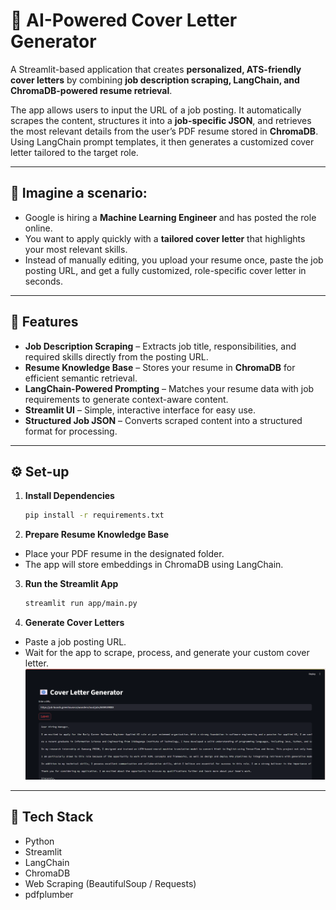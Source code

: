# 📝 AI-Powered Cover Letter Generator  
A Streamlit-based application that creates **personalized, ATS-friendly cover letters** by combining **job description scraping, LangChain, and ChromaDB-powered resume retrieval**.  

The app allows users to input the URL of a job posting. It automatically scrapes the content, structures it into a **job-specific JSON**, and retrieves the most relevant details from the user’s PDF resume stored in **ChromaDB**. Using LangChain prompt templates, it then generates a customized cover letter tailored to the target role.  

---

## 🚀 Imagine a scenario:  
- Google is hiring a **Machine Learning Engineer** and has posted the role online.  
- You want to apply quickly with a **tailored cover letter** that highlights your most relevant skills.  
- Instead of manually editing, you upload your resume once, paste the job posting URL, and get a fully customized, role-specific cover letter in seconds.  

---

## 📌 Features  
- **Job Description Scraping** – Extracts job title, responsibilities, and required skills directly from the posting URL.  
- **Resume Knowledge Base** – Stores your resume in **ChromaDB** for efficient semantic retrieval.  
- **LangChain-Powered Prompting** – Matches your resume data with job requirements to generate context-aware content.  
- **Streamlit UI** – Simple, interactive interface for easy use.  
- **Structured Job JSON** – Converts scraped content into a structured format for processing.  

---

## ⚙️ Set-up  

1. **Install Dependencies**  
   ```bash
   pip install -r requirements.txt
   ```

2. **Prepare Resume Knowledge Base**
- Place your PDF resume in the designated folder.
- The app will store embeddings in ChromaDB using LangChain.

3. **Run the Streamlit App**
   ```bash
   streamlit run app/main.py
   ```

4. **Generate Cover Letters**
- Paste a job posting URL.
- Wait for the app to scrape, process, and generate your custom cover letter.
![Application](img/app.png)

 ---

 ## 📂 Tech Stack
- Python
- Streamlit
- LangChain
- ChromaDB
- Web Scraping (BeautifulSoup / Requests)
- pdfplumber
